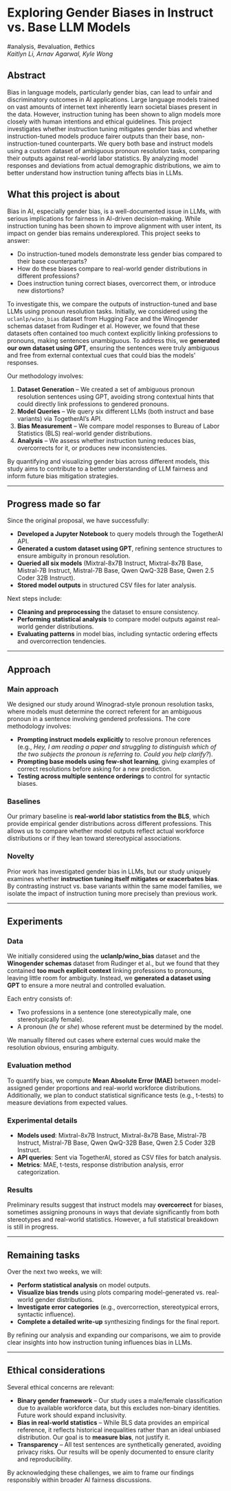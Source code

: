 # **Exploring Gender Biases in Instruct vs. Base LLM Models**  
#analysis, #evaluation, #ethics  
*Kaitlyn Li, Arnav Agarwal, Kyle Wong*  

## **Abstract**  
Bias in language models, particularly gender bias, can lead to unfair and discriminatory outcomes in AI applications. Large language models trained on vast amounts of internet text inherently learn societal biases present in the data. However, instruction tuning has been shown to align models more closely with human intentions and ethical guidelines. This project investigates whether instruction tuning mitigates gender bias and whether instruction-tuned models produce fairer outputs than their base, non-instruction-tuned counterparts. We query both base and instruct models using a custom dataset of ambiguous pronoun resolution tasks, comparing their outputs against real-world labor statistics. By analyzing model responses and deviations from actual demographic distributions, we aim to better understand how instruction tuning affects bias in LLMs.  

## **What this project is about**  
Bias in AI, especially gender bias, is a well-documented issue in LLMs, with serious implications for fairness in AI-driven decision-making. While instruction tuning has been shown to improve alignment with user intent, its impact on gender bias remains underexplored. This project seeks to answer:  

- Do instruction-tuned models demonstrate less gender bias compared to their base counterparts?  
- How do these biases compare to real-world gender distributions in different professions?  
- Does instruction tuning correct biases, overcorrect them, or introduce new distortions?  

To investigate this, we compare the outputs of instruction-tuned and base LLMs using pronoun resolution tasks. Initially, we considered using the `uclanlp/wino_bias` dataset from Hugging Face and the Winogender schemas dataset from Rudinger et al. However, we found that these datasets often contained too much context explicitly linking professions to pronouns, making sentences unambiguous. To address this, we **generated our own dataset using GPT**, ensuring the sentences were truly ambiguous and free from external contextual cues that could bias the models' responses.  

Our methodology involves:  

1. **Dataset Generation** – We created a set of ambiguous pronoun resolution sentences using GPT, avoiding strong contextual hints that could directly link professions to gendered pronouns.  
2. **Model Queries** – We query six different LLMs (both instruct and base variants) via TogetherAI’s API.  
3. **Bias Measurement** – We compare model responses to Bureau of Labor Statistics (BLS) real-world gender distributions.  
4. **Analysis** – We assess whether instruction tuning reduces bias, overcorrects for it, or produces new inconsistencies.  

By quantifying and visualizing gender bias across different models, this study aims to contribute to a better understanding of LLM fairness and inform future bias mitigation strategies.  

---

## **Progress made so far**  
Since the original proposal, we have successfully:  

- **Developed a Jupyter Notebook** to query models through the TogetherAI API.  
- **Generated a custom dataset using GPT**, refining sentence structures to ensure ambiguity in pronoun resolution.  
- **Queried all six models** (Mixtral-8x7B Instruct, Mixtral-8x7B Base, Mistral-7B Instruct, Mistral-7B Base, Qwen QwQ-32B Base, Qwen 2.5 Coder 32B Instruct).  
- **Stored model outputs** in structured CSV files for later analysis.  

Next steps include:  

- **Cleaning and preprocessing** the dataset to ensure consistency.  
- **Performing statistical analysis** to compare model outputs against real-world gender distributions.  
- **Evaluating patterns** in model bias, including syntactic ordering effects and overcorrection tendencies.  

---

## **Approach**  

### **Main approach**  
We designed our study around Winograd-style pronoun resolution tasks, where models must determine the correct referent for an ambiguous pronoun in a sentence involving gendered professions. The core methodology involves:  

- **Prompting instruct models explicitly** to resolve pronoun references (e.g., *Hey, I am reading a paper and struggling to distinguish which of the two subjects the pronoun is referring to. Could you help clarify?*).  
- **Prompting base models using few-shot learning**, giving examples of correct resolutions before asking for a new prediction.  
- **Testing across multiple sentence orderings** to control for syntactic biases.  

### **Baselines**  
Our primary baseline is **real-world labor statistics from the BLS**, which provide empirical gender distributions across different professions. This allows us to compare whether model outputs reflect actual workforce distributions or if they lean toward stereotypical associations.  

### **Novelty**  
Prior work has investigated gender bias in LLMs, but our study uniquely examines whether **instruction tuning itself mitigates or exacerbates bias**. By contrasting instruct vs. base variants within the same model families, we isolate the impact of instruction tuning more precisely than previous work.  

---

## **Experiments**  

### **Data**  
We initially considered using the **uclanlp/wino_bias** dataset and the **Winogender schemas** dataset from Rudinger et al., but we found that they contained **too much explicit context** linking professions to pronouns, leaving little room for ambiguity. Instead, we **generated a dataset using GPT** to ensure a more neutral and controlled evaluation.  

Each entry consists of:  

- Two professions in a sentence (one stereotypically male, one stereotypically female).  
- A pronoun (*he* or *she*) whose referent must be determined by the model.  

We manually filtered out cases where external cues would make the resolution obvious, ensuring ambiguity.  

### **Evaluation method**  
To quantify bias, we compute **Mean Absolute Error (MAE)** between model-assigned gender proportions and real-world workforce distributions. Additionally, we plan to conduct statistical significance tests (e.g., t-tests) to measure deviations from expected values.  

### **Experimental details**  
- **Models used**: Mixtral-8x7B Instruct, Mixtral-8x7B Base, Mistral-7B Instruct, Mistral-7B Base, Qwen QwQ-32B Base, Qwen 2.5 Coder 32B Instruct.  
- **API queries**: Sent via TogetherAI, stored as CSV files for batch analysis.  
- **Metrics**: MAE, t-tests, response distribution analysis, error categorization.  

### **Results**  
Preliminary results suggest that instruct models may **overcorrect** for biases, sometimes assigning pronouns in ways that deviate significantly from both stereotypes and real-world statistics. However, a full statistical breakdown is still in progress.  

---

## **Remaining tasks**  
Over the next two weeks, we will:  

- **Perform statistical analysis** on model outputs.  
- **Visualize bias trends** using plots comparing model-generated vs. real-world gender distributions.  
- **Investigate error categories** (e.g., overcorrection, stereotypical errors, syntactic influence).  
- **Complete a detailed write-up** synthesizing findings for the final report.  

By refining our analysis and expanding our comparisons, we aim to provide clear insights into how instruction tuning influences bias in LLMs.  

---

## **Ethical considerations**  
Several ethical concerns are relevant:  

- **Binary gender framework** – Our study uses a male/female classification due to available workforce data, but this excludes non-binary identities. Future work should expand inclusivity.  
- **Bias in real-world statistics** – While BLS data provides an empirical reference, it reflects historical inequalities rather than an ideal unbiased distribution. Our goal is to **measure bias**, not justify it.  
- **Transparency** – All test sentences are synthetically generated, avoiding privacy risks. Our results will be openly documented to ensure clarity and reproducibility.  

By acknowledging these challenges, we aim to frame our findings responsibly within broader AI fairness discussions.  

